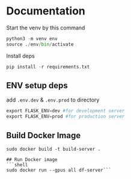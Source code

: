 # Documentation
Start the venv by this command
```python
python3 -m venv env
source ./env/bin/activate
```
Install deps
```python
pip install -r requirements.txt
```

## ENV setup deps
add ```.env.dev``` & ```.env.prod``` to directory

```python
export FLASK_ENV=dev #for development server 
export FLASK_ENV=prod #for production server
```

## Build Docker Image 
```shell
sudo docker build -t build-server . 
```
```
## Run Docker image 
```shell
sudo docker run --gpus all df-server```

